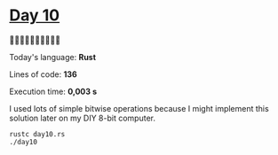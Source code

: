 # [Day 10](https://adventofcode.com/2023/day/10) 
:gift::gift::gift::gift::gift::gift::gift::gift::gift::gift:

Today's language: **Rust**

Lines of code: **136**

Execution time: **0,003 s**

I used lots of simple bitwise operations because I might implement this solution later on my DIY 8-bit computer.

```shell
rustc day10.rs
./day10
```
<!-- lots of bitwise operations -->
